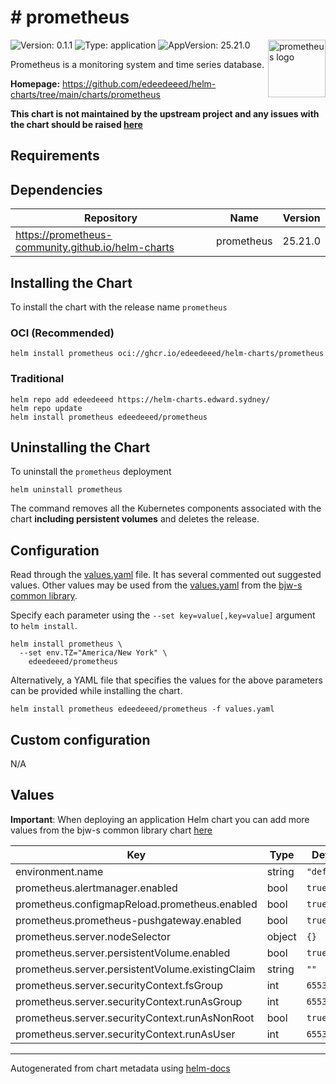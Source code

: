 # # prometheus

<img src="https://upload.wikimedia.org/wikipedia/commons/3/38/Prometheus_software_logo.svg" align="right" width="92" alt="prometheus logo">

![Version: 0.1.1](https://img.shields.io/badge/Version-0.1.1-informational?style=flat)
![Type: application](https://img.shields.io/badge/Type-application-informational?style=flat)
![AppVersion: 25.21.0](https://img.shields.io/badge/AppVersion-25.21.0-informational?style=flat)

Prometheus is a monitoring system and time series database.

**Homepage:** <https://github.com/edeedeeed/helm-charts/tree/main/charts/prometheus>

**This chart is not maintained by the upstream project and any issues with the chart should be raised
[here](https://helm-charts.edward.sydney//issues/new?assignees=edeedeeed&labels=bug&template=bug_report.yaml&name=prometheus&version=0.1.1)**

## Requirements

## Dependencies

| Repository | Name | Version |
|------------|------|---------|
| <https://prometheus-community.github.io/helm-charts> | prometheus | 25.21.0 |

## Installing the Chart

To install the chart with the release name `prometheus`

### OCI (Recommended)

```console
helm install prometheus oci://ghcr.io/edeedeeed/helm-charts/prometheus
```

### Traditional

```console
helm repo add edeedeeed https://helm-charts.edward.sydney/
helm repo update
helm install prometheus edeedeeed/prometheus
```

## Uninstalling the Chart

To uninstall the `prometheus` deployment

```console
helm uninstall prometheus
```

The command removes all the Kubernetes components associated with the chart **including persistent volumes** and deletes the release.

## Configuration

Read through the [values.yaml](./values.yaml) file. It has several commented out suggested values.
Other values may be used from the [values.yaml](https://github.com/bjw-s/helm-charts/tree/main/charts/library/common/values.yaml) from the [bjw-s common library](https://github.com/bjw-s/helm-charts/tree/main/charts/library/common).

Specify each parameter using the `--set key=value[,key=value]` argument to `helm install`.

```console
helm install prometheus \
  --set env.TZ="America/New York" \
    edeedeeed/prometheus
```

Alternatively, a YAML file that specifies the values for the above parameters can be provided while installing the chart.

```console
helm install prometheus edeedeeed/prometheus -f values.yaml
```

## Custom configuration

N/A

## Values

**Important**: When deploying an application Helm chart you can add more values from the bjw-s common library chart [here](https://github.com/bjw-s/helm-charts/tree/main/charts/library/common)

| Key | Type | Default | Description |
|-----|------|---------|-------------|
| environment.name | string | `"default"` |  |
| prometheus.alertmanager.enabled | bool | `true` |  |
| prometheus.configmapReload.prometheus.enabled | bool | `true` |  |
| prometheus.prometheus-pushgateway.enabled | bool | `true` |  |
| prometheus.server.nodeSelector | object | `{}` |  |
| prometheus.server.persistentVolume.enabled | bool | `true` |  |
| prometheus.server.persistentVolume.existingClaim | string | `""` |  |
| prometheus.server.securityContext.fsGroup | int | `65534` |  |
| prometheus.server.securityContext.runAsGroup | int | `65534` |  |
| prometheus.server.securityContext.runAsNonRoot | bool | `true` |  |
| prometheus.server.securityContext.runAsUser | int | `65534` |  |

---
Autogenerated from chart metadata using [helm-docs](https://github.com/norwoodj/helm-docs)
